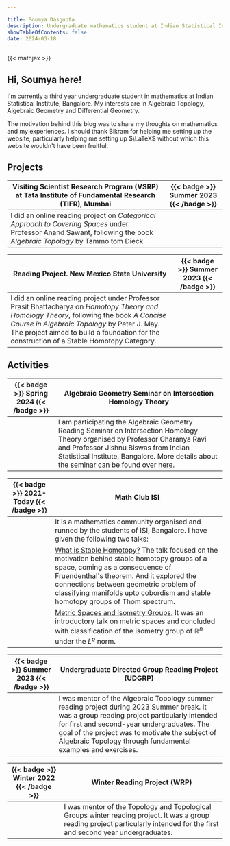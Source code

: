 ```yaml
---

title: Soumya Dasgupta
description: Undergraduate mathematics student at Indian Statistical Institute, Bangalore
showTableOfContents: false
date: 2024-03-18
---
```


{{< mathjax >}}

## Hi, Soumya here!

I'm currently a third year undergraduate student in mathematics at Indian Statistical Institute, Bangalore. My interests are in Algebraic Topology, Algebraic Geometry and Differential Geometry. 

The motivation behind this blog was to share my thoughts on mathematics and my experiences. I should thank Bikram for helping me setting up the website, particularly helping me setting up $\LaTeX$ without which this website wouldn't have been fruitful. 

## Projects

<!-- |   | {{< badge >}} Summer 2023 {{< /badge >}} |
| --- | --- |
| Hope it goes well. | -->

| **Visiting Scientist Research Program (VSRP) at Tata Institute of Fundamental Research (TIFR), Mumbai** | {{< badge >}} Summer 2023 {{< /badge >}} |
| --------------------------------------- | ----------------- |
| I did an online reading project on _Categorical Approach to Covering Spaces_ under Professor Anand Sawant, following the book _Algebraic Topology_ by Tammo tom Dieck. | 

| **Reading Project. New Mexico State University** | {{< badge >}} Summer 2023 {{< /badge >}} |
| --------------------------------------- | ----------------- |
| I did an online reading project under Professor Prasit Bhattacharya on _Homotopy Theory and Homology Theory_, following the book _A Concise Course in Algebraic Topology_ by Peter J. May. The project aimed to build a foundation for the construction of a Stable Homotopy Category. | 

## Activities

| {{< badge >}} Spring 2024 {{< /badge >}} | **Algebraic Geometry Seminar on Intersection Homology Theory** |
| ---------------------------------------- | -------------------------------------------------------------- |
|                                          | I am participating the Algebraic Geometry Reading Seminar on Intersection Homology Theory organised by Professor Charanya Ravi and Professor Jishnu Biswas from Indian Statistical Institute, Bangalore. More details about the seminar can be found over [here](https://charanyaravi.github.io/Sem2-23-24/Sem2-23-24:IH:index.html).|

| {{< badge >}} 2021-Today {{< /badge >}} | **Math Club ISI** | 
| --------------------------------------- | ----------------- |
|                                         | It is a mathematics community organised and runned by the students of ISI, Bangalore. I have given the following two talks: | 
|                                         | [What is Stable Homotopy?](https://www.youtube.com/watch?v=A8WCiOJpmTY&list=PL0l3kv-aP9d_FSw08irX60ucY-o_qiy-f&index=5) The talk focused on the motivation behind stable homotopy groups of a space, coming as a consequence of Fruendenthal's theorem. And it explored the connections between geometric problem of classifying manifolds upto cobordism and stable homotopy groups of Thom spectrum. |
|                                         | [Metric Spaces and Isometry Groups.](https://www.youtube.com/watch?v=4rYRrKhr-cE&list=PL0l3kv-aP9d8A3IXvUUKvgFdxix3C9jAv&index=1) It was an introductory talk on metric spaces and concluded with classification of the isometry group of $\mathbb{R}^n$ under the $L^p$ norm. |
 
| {{< badge >}} Summer 2023 {{< /badge >}} |**Undergraduate Directed Group Reading Project (UDGRP)** |
| ---------------------------------------- | ------------------------------------------------------- |
|                                          | I was mentor of the Algebraic Topology summer reading project during 2023 Summer break. It was a group reading project particularly intended for first and second-year undergraduates. The goal of the project was to motivate the subject of Algebraic Topology through fundamental examples and exercises. | 

| {{< badge >}} Winter 2022 {{< /badge >}} |**Winter Reading Project (WRP)** |
| ---------------------------------------- | ------------------------------------------------------- |
|                                          | I was mentor of the Topology and Topological Groups winter reading project. It was a group reading project particularly intended for the first and second year undergraduates. |

